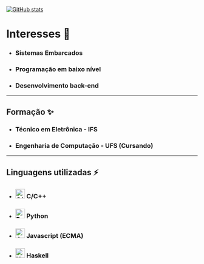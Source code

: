 [![GitHub stats](https://github-readme-stats.vercel.app/api?username=RenatoPorfirio)](https://github.com/RenatoPorfirio/github-readme-stats)
# Interesses 🔭
  * ### Sistemas Embarcados
  * ### Programação em baixo nível
  * ### Desenvolvimento back-end

***

## Formação ✨
  * ### Técnico em Eletrônica - IFS
  * ### Engenharia de Computação - UFS (Cursando)
  
***

## Linguagens utilizadas ⚡
  * ### <img src="https://upload.wikimedia.org/wikipedia/commons/thumb/1/18/ISO_C%2B%2B_Logo.svg/306px-ISO_C%2B%2B_Logo.svg.png?20170928190710" alt="C/C++ logo" width="25" height="25"> C/C++
  * ### <img src="https://upload.wikimedia.org/wikipedia/commons/thumb/c/c3/Python-logo-notext.svg/115px-Python-logo-notext.svg.png?20220821155029" alt="Python logo" width="25" height="25"> Python
  * ### <img src="https://upload.wikimedia.org/wikipedia/commons/thumb/6/6a/JavaScript-logo.png/600px-JavaScript-logo.png?20120221235433" alt="Javascript logo" width="25" height="25"> Javascript (ECMA)
  * ### <img src="https://global-uploads.webflow.com/6047a9e35e5dc54ac86ddd90/63064c5652d40eda2eb7a838_33ac2334-p-800.png" alt="Haskell logo" width="25" height="25"> Haskell

    
